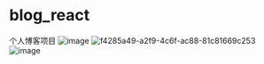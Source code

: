 # blog_react
个人博客项目
![image](https://github.com/user-attachments/assets/c8942b20-4f97-4c0d-ab88-32ded5858646)
![f4285a49-a2f9-4c6f-ac88-81c81669c253](https://github.com/user-attachments/assets/9b938999-a4f8-40f9-9876-e0eae79dff4a)
![image](https://github.com/user-attachments/assets/35669a8e-e31c-4d55-8e57-7fa62cf3457c)


